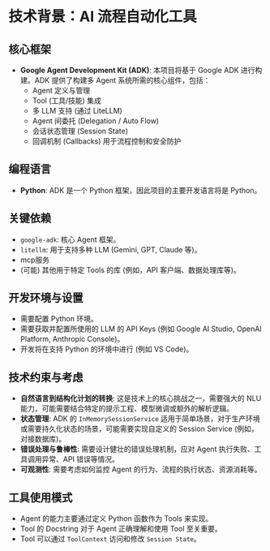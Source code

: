 # 技术背景：AI 流程自动化工具

## 核心框架

*   **Google Agent Development Kit (ADK)**: 本项目将基于 Google ADK 进行构建。ADK 提供了构建多 Agent 系统所需的核心组件，包括：
    *   Agent 定义与管理
    *   Tool (工具/技能) 集成
    *   多 LLM 支持 (通过 LiteLLM)
    *   Agent 间委托 (Delegation / Auto Flow)
    *   会话状态管理 (Session State)
    *   回调机制 (Callbacks) 用于流程控制和安全防护

## 编程语言

*   **Python**: ADK 是一个 Python 框架，因此项目的主要开发语言将是 Python。

## 关键依赖

*   `google-adk`: 核心 Agent 框架。
*   `litellm`: 用于支持多种 LLM (Gemini, GPT, Claude 等)。
*   mcp服务
*   (可能) 其他用于特定 Tools 的库 (例如，API 客户端、数据处理库等)。

## 开发环境与设置

*   需要配置 Python 环境。
*   需要获取并配置所使用的 LLM 的 API Keys (例如 Google AI Studio, OpenAI Platform, Anthropic Console)。
*   开发将在支持 Python 的环境中进行 (例如 VS Code)。

## 技术约束与考虑

*   **自然语言到结构化计划的转换**: 这是技术上的核心挑战之一，需要强大的 NLU 能力，可能需要结合特定的提示工程、模型微调或额外的解析逻辑。
*   **状态管理**: ADK 的 `InMemorySessionService` 适用于简单场景，对于生产环境或需要持久化状态的场景，可能需要实现自定义的 Session Service (例如，对接数据库)。
*   **错误处理与鲁棒性**: 需要设计健壮的错误处理机制，应对 Agent 执行失败、工具调用异常、API 错误等情况。
*   **可观测性**: 需要考虑如何监控 Agent 的行为、流程的执行状态、资源消耗等。

## 工具使用模式

*   Agent 的能力主要通过定义 Python 函数作为 Tools 来实现。
*   Tool 的 Docstring 对于 Agent 正确理解和使用 Tool 至关重要。
*   Tool 可以通过 `ToolContext` 访问和修改 `Session State`。

